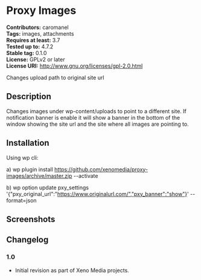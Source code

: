 # Proxy Images #
**Contributors:** caromanel  
**Tags:** images, attachments  
**Requires at least:** 3.7  
**Tested up to:** 4.7.2  
**Stable tag:** 0.1.0  
**License:** GPLv2 or later  
**License URI:** http://www.gnu.org/licenses/gpl-2.0.html  

Changes upload path to original site url

## Description ##
Changes images under wp-content/uploads to point to a different site.
If notification banner is enable it will show a banner in the bottom of the window showing the site url and the site where all images are pointing to.


## Installation ##

Using wp cli:

a) wp plugin install https://github.com/xenomedia/proxy-images/archive/master.zip --activate

b) wp option update pxy_settings '{"pxy_original_url":"https://www.originalurl.com/","pxy_banner":"show"}' --format=json

## Screenshots ##


## Changelog ##

### 1.0 ###
* Initial revision as part of Xeno Media projects.
